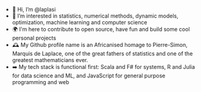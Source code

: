 - 👋 Hi, I’m @laplasi
- 👀 I’m interested in statistics, numerical methods, dynamic models, optimization, machine learning and computer science
- 🌍 I'm here to contribute to open source, have fun and build some cool personal projects
- 🕰️ My Github profile name is an Africanised homage to Pierre-Simon, Marquis de Laplace, one of the great fathers of statistics and one of the greatest mathematicians ever.
- ➡️ My tech stack is functional first: Scala and F# for systems, R and Julia for data science and ML, and JavaScript for general purpose programming and web

<!---
3fa98571c6571c1fb736a58d8e43e41c4082f88af83802576a839b3f42838671
--->
